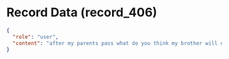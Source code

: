 # Record Data (record_406)

```json
{
  "role": "user",
  "content": "after my parents pass what do you think my brother will do i am dealing with adversity to this day at age 38 i am pulling myself back up. "
}
```
